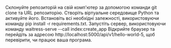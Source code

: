 Склонуйте репозиторій на свій комп'ютер за допомогою команди git clone та URL репозиторію.
Створіть віртуальне середовище Python та активуйте його.
Встановіть всі необхідні залежності, використовуючи команду pip install -r requirements.txt.
Запустіть сервер, використовуючи команду waitress-serve --call index:create_app
Відкрийте браузер та перейдіть за адресою http://localhost:5000/api/v1/hello-world-5, щоб перевірити, чи працює ваша програма.
